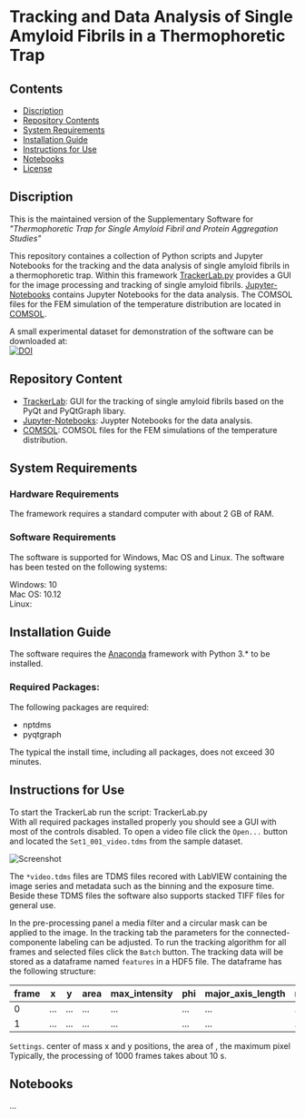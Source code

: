 # Tracking and Data Analysis of Single Amyloid Fibrils in a Thermophoretic Trap

## Contents

- [Discription](#discription)
- [Repository Contents](#repository-contents)
- [System Requirements](#system-requirements)
- [Installation Guide](#installation-guide)
- [Instructions for Use](#instructions-for-use)
- [Notebooks](#Notebooks)
- [License](./LICENSE)


## Discription

This is the maintained version of the Supplementary Software for *"Thermophoretic Trap for Single Amyloid Fibril and Protein Aggregation Studies"*

This repository containes a collection of Python scripts and Jupyter Notebooks for the tracking and the data analysis of single amyloid fibrils in a thermophoretic trap. 
Within this framework [TrackerLab.py](./TrackerLab) provides a GUI for the image processing and tracking of single amyloid fibrils. [Jupyter-Notebooks](./Jupyter-Notebooks) contains Jupyter Notebooks for the data analysis. The COMSOL files for the FEM simulation of the temperature distribution are located in [COMSOL](./COMSOL).

A small experimental dataset for demonstration of the software can be downloaded at:  
[![DOI](https://zenodo.org/badge/DOI/10.5281/zenodo.1414296.svg)](https://doi.org/10.5281/zenodo.1414296)

## Repository Content

- [TrackerLab](./TrackerLab): GUI for the tracking of single amyloid fibrils based on the PyQt and PyQtGraph libary.
- [Jupyter-Notebooks](./Jupyter-Notebooks): Juypter Notebooks for the data analysis.
- [COMSOL](./COMSOL): COMSOL files for the FEM simulations of the temperature distribution.

## System Requirements

### Hardware Requirements

The framework requires a standard computer with about 2 GB of RAM.

### Software Requirements

The software is supported for Windows, Mac OS and Linux. The software has been tested on the following systems:

Windows: 10  
Mac OS: 10.12  
Linux:   

## Installation Guide

The software requires the [Anaconda](https://www.anaconda.com/download/) framework with Python 3.* to be installed. 

### Required Packages:

The following packages are required:

- nptdms
- pyqtgraph

The typical the install time, including all packages, does not exceed 30 minutes.

## Instructions for Use

To start the TrackerLab run the script: TrackerLab.py  
With all required packages installed properly you should see a GUI with most of the controls disabled.
To open a video file click the `Open...` button and located the `Set1_001_video.tdms` from the sample dataset.

![Screenshot](https://github.com/MolecularNanophotonics/TTT/blob/master/Images/Screenshot.PNG)

The `*video.tdms` files are TDMS files recored with LabVIEW containing the image series and metadata such as the binning and the exposure time.
Beside these TDMS files the software also supports stacked TIFF files for general use.  
  
In the pre-processing panel a media filter and a circular mask can be applied to the image.
In the tracking tab the parameters for the connected-componente labeling can be adjusted.
To run the tracking algorithm for all frames and selected files click the `Batch` button. The tracking data will be stored as a dataframe named `features` in a HDF5 file. The dataframe has the following structure:  

frame | x | y | area | max_intensity | phi | major_axis_length | minor_axis_length 
--- | --- | --- | --- | --- | --- | --- | ---
0 | ... | ... | ... | ... | ... | ... | ... 
1 | ... | ... | ... | ... | ... | ... | ... 

 `Settings`.
center of mass x and y positions, the area of , the maximum pixel 
Typically, the processing of 1000 frames takes about 10 s.


## Notebooks

...
